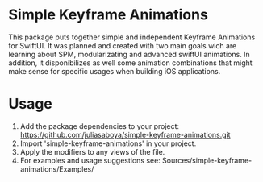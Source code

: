 Simple Keyframe Animations
==========================
This package puts together simple and independent Keyframe Animations for SwiftUI. It was planned and created with two main goals wich are learning about SPM, modularizating and advanced swiftUI animations.
In addition, it disponibilizes as well some animation combinations that might make sense for specific usages when building iOS applications.


Usage
==========================
1. Add the package dependencies to your project: https://github.com/juliasaboya/simple-keyframe-animations.git
2. Import 'simple-keyframe-animations' in your project.
3. Apply the modifiers to any views of the file.
4. For examples and usage suggestions see: Sources/simple-keyframe-animations/Examples/
